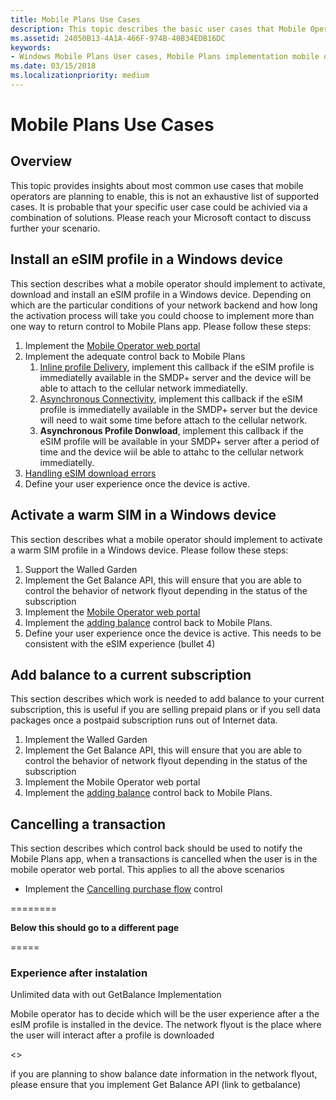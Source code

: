```yaml
---
title: Mobile Plans Use Cases
description: This topic describes the basic user cases that Mobile Operators could implement.
ms.assetid: 24050B13-4A1A-466F-974B-40B34EDB16DC
keywords:
- Windows Mobile Plans User cases, Mobile Plans implementation mobile operators
ms.date: 03/15/2018
ms.localizationpriority: medium
---
```


# Mobile Plans Use Cases

## Overview

This topic provides insights about most common use cases that mobile operators are planning to enable, this is not an exhaustive list of supported cases. It is probable that your specific user case could be achivied via a combination of solutions. Please reach your Microsoft contact to discuss further your scenario.

## Install an eSIM profile in a Windows device

This section describes what a mobile operator should implement to activate, download and install an eSIM profile in a Windows device. Depending on which are the particular conditions of your network backend and how long the activation process will take you could choose to implement more than one way to return control to Mobile Plans app.
Please follow these steps:

1. Implement the [Mobile Operator web portal](mobile-plans-web-portal.md#web-service-api-used-for-esim)
2. Implement the adequate control back to Mobile Plans
   1. [Inline profile Delivery](mobile-plans-callbacks.md#inline-profile-delivery), implement this callback if the eSIM profile is immediatelly available in the SMDP+ server and the device will be able to attach to the cellular network immediatelly.
   2. [Asynchronous Connectivity](mobile-plans-callbacks.md#asynchronous-connectivity), implement this callback if the eSIM profile is immediatelly available in the SMDP+ server but the device will need to wait some time before attach to the cellular network.
   3. **Asynchronous Profile Donwload**, implement this callback if the eSIM profile will be available in your SMDP+ server after a period of time and the device wiil be able to attahc to the cellular network immediatelly.
3. [Handling eSIM download errors](mobile-plans-eSIM-error-handling.md)
4. Define your user experience once the device is active.

## Activate a warm SIM in a Windows device

This section describes what a mobile operator should implement to activate a warm SIM profile in a Windows device.
Please follow these steps:

1. Support the Walled Garden
2. Implement the Get Balance API, this will ensure that you are able to control the behavior of network flyout depending in the status of the subscription
3. Implement the [Mobile Operator web portal](mobile-plans-web-portal.md#web-service-api-used-for-physical-sim)
4. Implement the [adding balance](mobile-plans-callbacks.md#adding-balance) control back to Mobile Plans.
5. Define your user experience once the device is active. This needs to be consistent with the eSIM experience (bullet 4)

## Add balance to a current subscription

This section describes which work is needed to add balance to your current subscription, this is useful if you are selling prepaid plans or if you sell data packages once a postpaid subscription runs out of Internet data.

1. Implement the Walled Garden
2. Implement the Get Balance API, this will ensure that you are able to control the behavior of network flyout depending in the status of the subscription
3. Implement the Mobile Operator web portal 
4. Implement the [adding balance](mobile-plans-callbacks.md#adding-balance) control back to Mobile Plans.

## Cancelling a transaction

This section describes which control back should be used to notify the Mobile Plans app, when a transactions is cancelled when the user is in the mobile operator web portal. This applies to all the above scenarios

- Implement the [Cancelling purchase flow](mobile-plans-callbacks.md#cancelling-purchase-flow) control

========

**Below this should go to a different page**

=====

### Experience after instalation

Unlimited data with out GetBalance Implementation

Mobile operator has to decide which will be the user experience after a the esIM profile is installed in the device. The network flyout is the place where the user will interact after a profile is downloaded

<<Add an image of netowork flyout>>





if you are planning to show balance date information in the network flyout, please ensure that you implement Get Balance API (link to getbalance)
